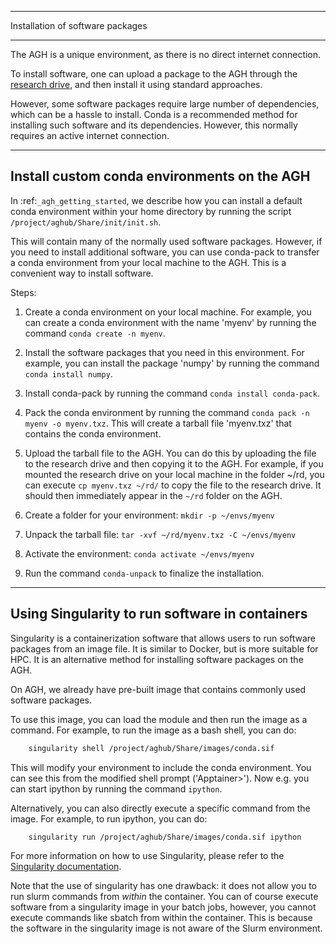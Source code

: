 *********************************
Installation of software packages
*********************************

The AGH is a unique environment, as there is no direct internet connection.

To install software, one can upload a package to the AGH through the 
[research drive](agh_use_of_research_drive.md), and then install it using standard 
approaches. 

However, some software packages require large number of dependencies, which can be 
a hassle to install. Conda is a recommended method for installing such software
and its dependencies. However, this normally requires an active internet connection.

-----------------------------------------------
Install custom conda environments on the AGH
-----------------------------------------------

In :ref:`_agh_getting_started`, we describe how you can install a default conda environment
within your home directory by running the script `/project/aghub/Share/init/init.sh`.


This will contain many of the normally used software packages. However, if you need to
install additional software, you can use conda-pack to transfer a conda environment from
your local machine to the AGH. This is a convenient way to install software.


Steps:

1. Create a conda environment on your local machine. For example, you can create a conda environment
   with the name 'myenv' by running the command `conda create -n myenv`. 

2. Install the software packages that you need in this environment. For example, you can install
   the package 'numpy' by running the command `conda install numpy`.

3. Install conda-pack by running the command `conda install conda-pack`.

4. Pack the conda environment by running the command `conda pack -n myenv -o myenv.txz`. This will
   create a tarball file 'myenv.txz' that contains the conda environment.

5. Upload the tarball file to the AGH. You can do this by uploading the file to the research drive
   and then copying it to the AGH. For example, if you mounted the research drive on your local machine
   in the folder ~/rd, you can execute `cp myenv.txz ~/rd/` to copy the file to the research drive. 
   It should then immediately appear in the `~/rd` folder on the AGH.

6. Create a folder for your environment: `mkdir -p ~/envs/myenv`

7. Unpack the tarball file: `tar -xvf ~/rd/myenv.txz -C ~/envs/myenv`

8. Activate the environment: `conda activate ~/envs/myenv`

9. Run the command `conda-unpack` to finalize the installation.


-----------------------------------------------
Using Singularity to run software in containers
-----------------------------------------------

Singularity is a containerization software that allows users to run software packages
from an image file. It is similar to Docker, but is more suitable for HPC.
It is an alternative method for installing software packages on the AGH.


On AGH, we already have pre-built image that contains commonly used software packages.

To use this image, you can load the module and then run the image as a command. For example, 
to run the image as a bash shell, you can do:

```bash
    singularity shell /project/aghub/Share/images/conda.sif
```

This will modify your environment to include the conda environment. You can see this from the
modified shell prompt ('Apptainer>').  Now e.g. you can start ipython by running the command `ipython`. 


Alternatively, you can also directly  execute a specific command from the image. For example, to run ipython, you can do:

```bash
    singularity run /project/aghub/Share/images/conda.sif ipython
```

For more information on how to use Singularity, please refer to the [Singularity documentation](https://sylabs.io/guides/3.5/user-guide/index.html).

Note that the use of singularity has one drawback: it does not allow you to run slurm commands from *within* the container.
You can of course execute software from a singularity image in your batch jobs,  however, you cannot execute commands like
sbatch from within the container. This is because the software in the singularity image is not aware of the Slurm environment.





